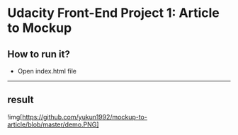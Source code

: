 # Udacity Front-End Project 1: Article to Mockup

## How to run it?

* Open index.html file 
---------------------------------
## result
!img[https://github.com/yukun1992/mockup-to-article/blob/master/demo.PNG]


